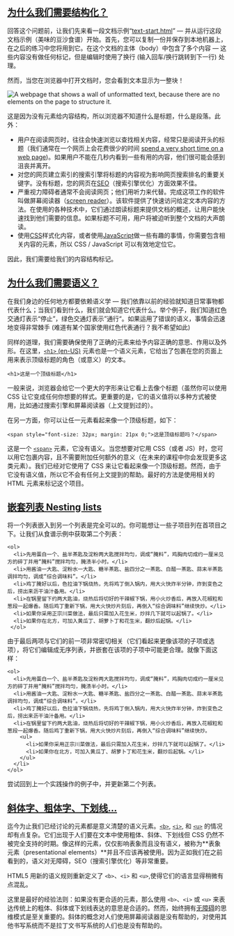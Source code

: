 ## [为什么我们需要结构化？](https://developer.mozilla.org/zh-CN/docs/Learn/HTML/Introduction_to_HTML/HTML_text_fundamentals#为什么我们需要结构化？ "Permalink to 为什么我们需要结构化？")

回答这个问题前，让我们先来看一段文档示例“[text-start.html](https://github.com/mdn/learning-area/blob/master/html/introduction-to-html/html-text-formatting/text-start.html)” — 并从运行这段文档示例（美味的豆沙食谱）开始。首先，您可以复制一份并保存到本地机器上，在之后的练习中您将用到它。在这个文档的主体（body）中包含了多个内容 — 这些内容没有做任何标记，但是编辑时使用了换行 (输入回车/换行跳转到下一行) 处理。

然而，当您在浏览器中打开文档时，您会看到文本显示为一整块！

![A webpage that shows a wall of unformatted text, because there are no elements on the page to structure it.](https://developer.mozilla.org/en-US/docs/Learn/HTML/Introduction_to_HTML/HTML_text_fundamentals/screen_shot_2017-03-29_at_09.20.35.png)

这是因为没有元素给内容结构，所以浏览器不知道什么是标题，什么是段落。此外：

-   用户在阅读网页时，往往会快速浏览以查找相关内容，经常只是阅读开头的标题（我们通常在一个网页上会花费很少的时间 [spend a very short time on a web page](http://www.nngroup.com/articles/how-long-do-users-stay-on-web-pages/))。如果用户不能在几秒内看到一些有用的内容，他们很可能会感到沮丧并离开。
-   对您的网页建立索引的搜索引擎将标题的内容视为影响网页搜索排名的重要关键字。没有标题，您的网页在[SEO](https://developer.mozilla.org/zh-CN/docs/Glossary/SEO)（搜索引擎优化）方面效果不佳。
-   严重视力障碍者通常不会阅读网页；他们用听力来代替。完成这项工作的软件叫做屏幕阅读器（[screen reader](http://en.wikipedia.org/wiki/Screen_reader)）。该软件提供了快速访问给定文本内容的方法。在使用的各种技术中，它们通过朗读标题来提供文档的概述，让用户能快速找到他们需要的信息。如果标题不可用，用户将被迫听到整个文档的大声朗读。
-   使用[CSS](https://developer.mozilla.org/zh-CN/docs/Glossary/CSS)样式化内容，或者使用[JavaScript](https://developer.mozilla.org/zh-CN/docs/Glossary/JavaScript)做一些有趣的事情，你需要包含相关内容的元素，所以 CSS / JavaScript 可以有效地定位它。

因此，我们需要给我们的内容结构标记。

## [为什么我们需要语义？](https://developer.mozilla.org/zh-CN/docs/Learn/HTML/Introduction_to_HTML/HTML_text_fundamentals#为什么我们需要语义？ "Permalink to 为什么我们需要语义？")

在我们身边的任何地方都要依赖语义学 — 我们依靠以前的经验就知道日常事物都代表什么；当我们看到什么，我们就会知道它代表什么。举个例子，我们知道红色交通灯表示“停止”，绿色交通灯表示”通行“。如果运用了错误的语义，事情会迅速地变得非常棘手 (难道有某个国家使用红色代表通行？我不希望如此)

同样的道理，我们需要确保使用了正确的元素来给予内容正确的意思、作用以及外形。在这里，[`<h1>` (en-US)](https://developer.mozilla.org/en-US/docs/Web/HTML/Element/Heading_Elements "Currently only available in English (US)") 元素也是一个语义元素，它给出了包裹在您的页面上用来表示顶级标题的角色（或意义）的文本。

```
<h1>这是一个顶级标题</h1>
```

一般来说，浏览器会给它一个更大的字形来让它看上去像个标题（虽然你可以使用 CSS 让它变成任何你想要的样式。更重要的是，它的语义值将以多种方式被使用，比如通过搜索引擎和屏幕阅读器（上文提到过的）。

在另一方面，你可以让任一元素看起来像一个顶级标题，如下：

```
<span style="font-size: 32px; margin: 21px 0;">这是顶级标题吗？</span>
```

这是一个 [`<span>`](https://developer.mozilla.org/zh-CN/docs/Web/HTML/Element/span) 元素，它没有语义。当您想要对它用 CSS（或者 JS）时，您可以用它包裹内容，且不需要附加任何额外的意义（在未来的课程中你会发现更多这类元素）。我们已经对它使用了 CSS 来让它看起来像一个顶级标题。然而，由于它没有语义值，所以它不会有任何上文提到的帮助。最好的方法是使用相关的 HTML 元素来标记这个项目。

## [嵌套列表 Nesting lists](https://developer.mozilla.org/zh-CN/docs/Learn/HTML/Introduction_to_HTML/HTML_text_fundamentals#嵌套列表_nesting_lists "Permalink to 嵌套列表 Nesting lists")

将一个列表嵌入到另一个列表是完全可以的。你可能想让一些子项目列在首项目之下。让我们从食谱示例中获取第二个列表：

```
<ol>
  <li>先用蛋白一个、盐半茶匙及淀粉两大匙搅拌均匀，调成“腌料”，鸡胸肉切成约一厘米见方的碎丁并用“腌料”搅拌均匀，腌渍半小时。</li>
  <li>用酱油一大匙、淀粉水一大匙、糖半茶匙、盐四分之一茶匙、白醋一茶匙、蒜末半茶匙调拌均匀，调成“综合调味料”。</li>
  <li>鸡丁腌好以后，色拉油下锅烧热，先将鸡丁倒入锅内，用大火快炸半分钟，炸到变色之后，捞出来沥干油汁备用。</li>
  <li>在锅里留下约两大匙油，烧热后将切好的干辣椒下锅，用小火炒香后，再放入花椒粒和葱段一起爆香。随后鸡丁重新下锅，用大火快炒片刻后，再倒入“综合调味料”继续快炒。</li>
  <li>如果你采用正宗川菜做法，最后只需加入花生米，炒拌几下就可以起锅了。</li>
  <li>如果你在北方，可加入黄瓜丁、胡萝卜丁和花生米，翻炒后起锅。</li>
 </ol>
```

由于最后两项与它们的前一项非常密切相关（它们看起来更像该项的子项或选项），将它们编辑成无序列表，并嵌套在该项的子项中可能更合理。就像下面这样：

```
<ol>
  <li>先用蛋白一个、盐半茶匙及淀粉两大匙搅拌均匀，调成“腌料”，鸡胸肉切成约一厘米见方的碎丁并用“腌料”搅拌均匀，腌渍半小时。</li>
  <li>用酱油一大匙、淀粉水一大匙、糖半茶匙、盐四分之一茶匙、白醋一茶匙、蒜末半茶匙调拌均匀，调成“综合调味料”。</li>
  <li>鸡丁腌好以后，色拉油下锅烧热，先将鸡丁倒入锅内，用大火快炸半分钟，炸到变色之后，捞出来沥干油汁备用。</li>
  <li>在锅里留下约两大匙油，烧热后将切好的干辣椒下锅，用小火炒香后，再放入花椒粒和葱段一起爆香。随后鸡丁重新下锅，用大火快炒片刻后，再倒入“综合调味料”继续快炒。
    <ul>
      <li>如果你采用正宗川菜做法，最后只需加入花生米，炒拌几下就可以起锅了。</li>
      <li>如果你在北方，可加入黄瓜丁、胡萝卜丁和花生米，翻炒后起锅。</li>
    </ul>
  </li>
</ol>
```

尝试回到上一个实践操作的例子中，并更新第二个列表。

## [斜体字、粗体字、下划线...](https://developer.mozilla.org/zh-CN/docs/Learn/HTML/Introduction_to_HTML/HTML_text_fundamentals#斜体字、粗体字、下划线 "Permalink to 斜体字、粗体字、下划线...")

迄今为止我们已经讨论的元素都是意义清楚的语义元素。[`<b>`](https://developer.mozilla.org/zh-CN/docs/Web/HTML/Element/b), [`<i>`](https://developer.mozilla.org/zh-CN/docs/Web/HTML/Element/i), 和 [`<u>`](https://developer.mozilla.org/zh-CN/docs/Web/HTML/Element/u) 的情况却有点复杂。它们出现于人们要在文本中使用粗体、斜体、下划线但 CSS 仍然不被完全支持的时期。像这样的元素，仅仅影响表象而且没有语义，被称为**表象元素（presentational elements）**并且不应该再被使用。因为正如我们在之前看到的，语义对无障碍，SEO（搜索引擎优化）等非常重要。

HTML5 用新的语义规则重新定义了 `<b>`、`<i>` 和 `<u>`,使得它们的语言显得稍微有点混乱。

这里是最好的经验法则：如果没有更合适的元素，那么使用 `<b>`、`<i>` 或 `<u>` 来表达传统上的粗体、斜体或下划线表达的意思是合适的。然而，始终拥有[无障碍](https://developer.mozilla.org/zh-CN/docs/Learn/Accessibility)的思维模式是至关重要的。斜体的概念对人们使用屏幕阅读器是没有帮助的，对使用其他书写系统而不是拉丁文书写系统的人们也是没有帮助的。